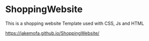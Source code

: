 # ShoppingWebsite
This is a shopping website Template used with CSS, Js and HTML

https://jakemofa.github.io/ShoppingWebsite/
